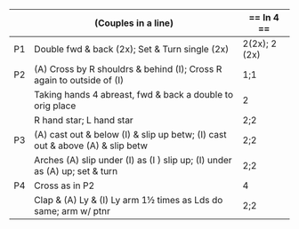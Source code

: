 ||(Couples in a line) | == In 4 == |
|-----|----|-----|
|P1| Double fwd & back (2x); Set & Turn single (2x) |2(2x); 2 (2x)|
|P2| (A) Cross by R shouldrs & behind (I); Cross R again to outside of (I) |1;1|
||Taking hands 4 abreast, fwd & back a double to orig place |2|
||R hand star; L hand star |2;2|
|P3| (A) cast out & below (I) & slip up betw; (I) cast out & above (A) & slip betw |2;2|
||Arches (A) slip under (I) as (I ) slip up; (I) under as (A) up; set & turn |2;2|
|P4| Cross as in P2 |4|
||Clap & (A) Ly & (I) Ly arm 1½ times as Lds do same; arm w/ ptnr |2;2|
